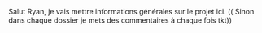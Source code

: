 Salut Ryan, je vais mettre informations générales sur le projet ici.
(( Sinon dans chaque dossier je mets des commentaires à chaque fois tkt))